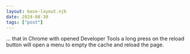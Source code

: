 ```yaml
---
layout: base-layout.njk
date: 2024-08-30
tags: ["post"]
---
```


... that in Chrome with opened Developer Tools a long press on the reload button will open a menu to empty the cache and reload the page.

